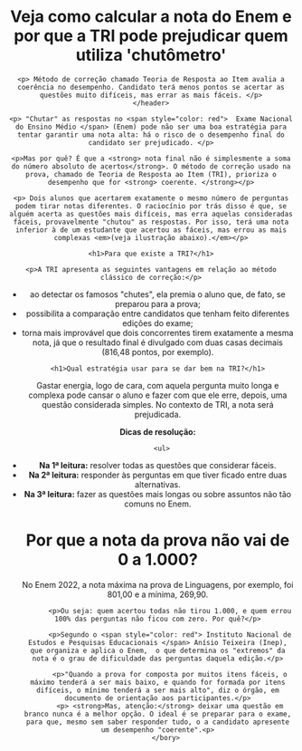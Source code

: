 <head>
<HTML lang="pt-br">
  <meta charset="UTF-8">
  </head>
  <body>
    <header>
  <h1>Veja como calcular a nota do Enem e por que a TRI pode prejudicar quem utiliza 'chutômetro'</h1>
    
    <p> Método de correção chamado Teoria de Resposta ao Item avalia a coerência no desempenho. Candidato terá menos pontos se acertar as questões muito difíceis, mas errar as mais fáceis. </p>
    </header>
    
    <p> "Chutar" as respostas no <span style="color: red">  Exame Nacional do Ensino Médio </span> (Enem) pode não ser uma boa estratégia para tentar garantir uma nota alta: há o risco de o desempenho final do candidato ser prejudicado. </p>

    <p>Mas por quê? É que a <strong> nota final não é simplesmente a soma do número absoluto de acertos</strong>. O método de correção usado na prova, chamado de Teoria de Resposta ao Item (TRI), prioriza o desempenho que for <strong> coerente. </strong></p>
    
    <p> Dois alunos que acertarem exatamente o mesmo número de perguntas podem tirar notas diferentes. O raciocínio por trás disso é que, se alguém acerta as questões mais difíceis, mas erra aquelas consideradas fáceis, provavelmente "chutou" as respostas. Por isso, terá uma nota inferior à de um estudante que acertou as fáceis, mas errou as mais complexas <em>(veja ilustração abaixo).</em></p>
    
    <h1>Para que existe a TRI?</h1>
    
    <p>A TRI apresenta as seguintes vantagens em relação ao método clássico de correção:</p>
  <ul>
  <li>ao detectar os famosos "chutes", ela premia o aluno que, de fato, se preparou para a prova;</li>
  <li>possibilita a comparação entre candidatos que tenham feito diferentes edições do exame;</li>
  <li>torna mais improvável que dois concorrentes tirem exatamente a mesma nota, já que o resultado final é divulgado com duas casas decimais (816,48 pontos, por exemplo).</li>
    
    <h1>Qual estratégia usar para se dar bem na TRI?</h1>
  <p>Gastar energia, logo de cara, com aquela pergunta muito longa e complexa pode cansar o aluno e fazer com que ele erre, depois, uma questão considerada simples. No contexto de TRI, a nota será prejudicada.</p>

<p> <strong>Dicas de resolução:</strong> </p>

      <ul>
<li><strong>Na 1ª leitura:</strong> resolver todas as questões que considerar fáceis.</li>
<li><strong>Na 2ª leitura:</strong> responder às perguntas em que tiver ficado entre duas alternativas.</li>
<li><strong>Na 3ª leitura:</strong> fazer as questões mais longas ou sobre assuntos não tão comuns no Enem.</li>
        <h1> Por que a nota da prova não vai de 0 a 1.000? </h1>
          <p>No Enem 2022, a nota máxima na prova de Linguagens, por exemplo, foi 801,00 e a mínima, 269,90.</p>

          <p>Ou seja: quem acertou todas não tirou 1.000, e quem errou 100% das perguntas não ficou com zero. Por quê?</p>

          <p>Segundo o <span style="color: red"> Instituto Nacional de Estudos e Pesquisas Educacionais </span> Anísio Teixeira (Inep), que organiza e aplica o Enem,  o que determina os "extremos" da nota é o grau de dificuldade das perguntas daquela edição.</p>

          <p>"Quando a prova for composta por muitos itens fáceis, o máximo tenderá a ser mais baixo, e quando for formada por itens difíceis, o mínimo tenderá a ser mais alto", diz o órgão, em documento de orientação aos participantes.</p>
          <p> <strong>Mas, atenção:</strong> deixar uma questão em branco nunca é a melhor opção. O ideal é se preparar para o exame, para que, mesmo sem saber responder tudo, o a candidato apresente um desempenho "coerente".<p>
        </bory>
